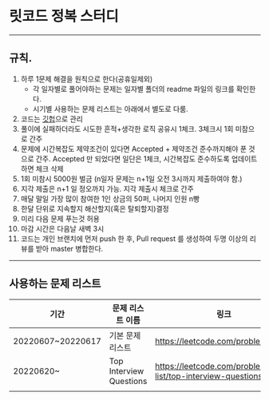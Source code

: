 # 릿코드 정복 스터디
---

## 규칙.
1. 하루 1문제 해결을 원칙으로 한다(공휴일제외)
    - 각 일자별로 풀어야하는 문제는 일자별 폴더의 readme 파일의 링크를 확인한다. 
    - 시기별 사용하는 문제 리스트는 아래에서 별도로 다룸. 
2. 코드는 [깃헙](https://github.com/leon1114/scsa_lc_study/projects/1)으로 관리
3. 풀이에 실패하더라도 시도한 흔적+생각한 로직 공유시 1체크. 3체크시 1회 미참으로 간주
4. 문제에 시간복잡도 제약조건이 있다면 Accepted + 제약조건 준수까지해야 푼 것으로 간주. Accepted 만 되었다면 일단은 1체크, 시간복잡도 준수하도록 업데이트하면 체크 삭제 
6. 1회 미참시 5000원 벌금 (n일자 문제는 n+1일 오전 3시까지 제출하여야 함.) 
7. 지각 제출은 n+1 일 정오까지 가능. 지각 제출시 체크로 간주
8. 매달 말일 가장 많이 참여한 1인 상금의 50퍼, 나머지 인원 n빵
9. 한달 단위로 지속할지 해산할지(혹은 탈퇴할지)결정
10. 미리 다음 문제 푸는것 허용
11. 마감 시간은 다음날 새벽 3시
12. 코드는 개인 브랜치에 먼저 push 한 후, Pull request 를 생성하여 두명 이상의 리뷰를 받아 master 병합한다. 

---
## 사용하는 문제 리스트 
| 기간 | 문제 리스트 이름 | 링크 |
|------|------------------|------|
|20220607~20220617|기본 문제 리스트|https://leetcode.com/problemset/all/|
|20220620~|Top Interview Questions|https://leetcode.com/problem-list/top-interview-questions/|
|      |                  |      |
